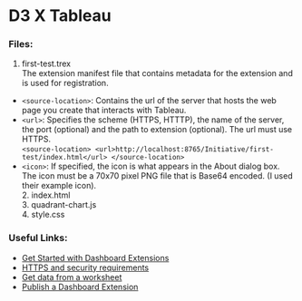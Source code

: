 # D3 X Tableau

### Files:
1. first-test.trex
<br>The extension manifest file that contains metadata for the extension and is used for registration.
- `<source-location>`: Contains the url of the server that hosts the web page you create that interacts with Tableau.
- `<url>`: Specifies the scheme (HTTPS, HTTTP), the name of the server, the port (optional) and the path to extension (optional). The url must use HTTPS.
<br> ```<source-location>
  <url>http://localhost:8765/Initiative/first-test/index.html</url>
</source-location>```
- `<icon>`: If specified, the icon is what appears in the About dialog box. The icon must be a 70x70 pixel PNG file that is Base64 encoded. (I used their example icon).
<br> 2. index.html
<br> 3. quadrant-chart.js
<br> 4. style.css

### Useful Links:
- [Get Started with Dashboard Extensions](https://tableau.github.io/extensions-api/docs/trex_getstarted.html)
- [HTTPS and security requirements](https://tableau.github.io/extensions-api/docs/trex_security.html)
- [Get data from a worksheet](https://tableau.github.io/extensions-api/docs/trex_getdata.html)
- [Publish a Dashboard Extension](https://tableau.github.io/extensions-api/docs/trex_publish.html)
